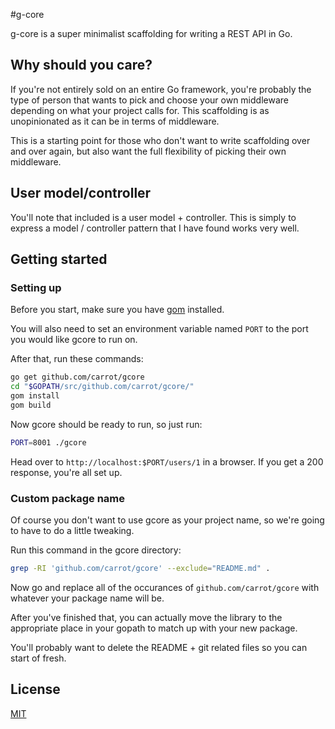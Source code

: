#g-core

g-core is a super minimalist scaffolding for writing a REST API in Go.

## Why should you care?

If you're not entirely sold on an entire Go framework, you're probably the type of person that wants to pick and choose your own middleware depending on what your project calls for.  This scaffolding is as unopinionated as it can be in terms of middleware.

This is a starting point for those who don't want to write scaffolding over and over again, but also want the full flexibility of picking their own middleware.

## User model/controller

You'll note that included is a user model + controller.  This is simply to express a model / controller pattern that I have found works very well.

## Getting started

### Setting up

Before you start, make sure you have [gom](https://github.com/mattn/gom) installed.

You will also need to set an environment variable named `PORT` to the port you would like gcore to run on.

After that, run these commands:

```sh
go get github.com/carrot/gcore
cd "$GOPATH/src/github.com/carrot/gcore/"
gom install
gom build
```

Now gcore should be ready to run, so just run:

```sh
PORT=8001 ./gcore
```

Head over to `http://localhost:$PORT/users/1` in a browser.  If you get a 200 response, you're all set up.

### Custom package name

Of course you don't want to use gcore as your project name, so we're going to have to do a little tweaking.

Run this command in the gcore directory:

```sh
grep -RI 'github.com/carrot/gcore' --exclude="README.md" .
```

Now go and replace all of the occurances of `github.com/carrot/gcore` with whatever your package name will be.

After you've finished that, you can actually move the library to the appropriate place in your gopath to match up with your new package.

You'll probably want to delete the README + git related files so you can start of fresh.

## License

[MIT](license.txt)
